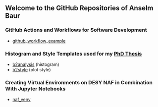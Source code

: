 ## Welcome to the GitHub Repositories of Anselm Baur

### GitHub Actions and Workflows for Software Development
* [github_workflow_example](https://anselm-baur.github.io/github_workflow_example)

### Histogram and Style Templates used for my [PhD Thesis](	https://ediss.sub.uni-hamburg.de/handle/ediss/11711)
* [b2analysis](https://github.com/anselm-baur/b2analysis) (histogram)
* [b2style](https://github.com/anselm-baur/b2style) (plot style)

### Creating Virtual Environments on DESY NAF in Combination With Jupyter Notebooks
*  [naf_venv](https://anselm-baur.github.io/naf_venv)
